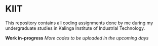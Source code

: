 # KIIT
This repository contains all coding assignments done by me during my undergraduate studies in Kalinga Institute of Industrial Technology.

**Work in-progress**
*More codes to be uploaded in the upcoming days*

